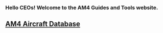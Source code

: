<html>

<h3>Hello CEOs! Welcome to the AM4 Guides and Tools website.</h3>

<a href="am4acdb.md"><h2>AM4 Aircraft  Database</h2></a>







</html>

